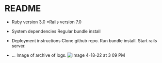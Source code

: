 # README

* Ruby version
3.0
*Rails version
7.0

* System dependencies
Regular bundle install

* Deployment instructions
Clone github repo. Run bundle install. Start rails server. 
* ...
Image of archive of logs. 
![Image 4-18-22 at 3 09 PM](https://user-images.githubusercontent.com/89501438/163889656-224338c6-e3eb-45d4-9199-6fb514ff1aa4.jpg)
